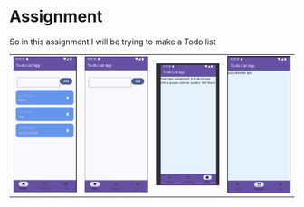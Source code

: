 # Assignment 
So in this assignment I will be trying to make a Todo list<table>
<tr>
  <td><img src="front.png" alt="before" width="2500"> </td>
  <td><img src="front1.png" alt="before" width="2500"></td>
  <td><img src="front2.png" alt="before" width="2500"></td>
  <td><img src="front3.png" alt="before" width="2500"></td>
</tr>
